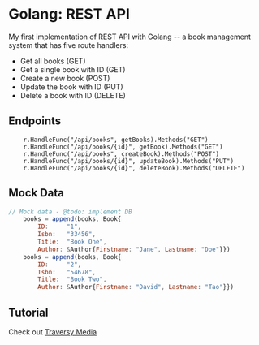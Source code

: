 # Golang: REST API
My first implementation of REST API with Golang -- a book management system that has five route handlers:
- Get all books (GET)
- Get a single book with ID (GET)
- Create a new book (POST)
- Update the book with ID (PUT)
- Delete a book with ID (DELETE)

## Endpoints
```golang
	r.HandleFunc("/api/books", getBooks).Methods("GET")
	r.HandleFunc("/api/books/{id}", getBook).Methods("GET")
	r.HandleFunc("/api/books", createBook).Methods("POST")
	r.HandleFunc("/api/books/{id}", updateBook).Methods("PUT")
	r.HandleFunc("/api/books/{id}", deleteBook).Methods("DELETE") 
```

## Mock Data
```javascript
// Mock data - @todo: implement DB
	books = append(books, Book{
		ID:     "1",
		Isbn:   "33456",
		Title:  "Book One",
		Author: &Author{Firstname: "Jane", Lastname: "Doe"}})
	books = append(books, Book{
		ID:     "2",
		Isbn:   "54678",
		Title:  "Book Two",
		Author: &Author{Firstname: "David", Lastname: "Tao"}})
```
 

## Tutorial
Check out [Traversy Media](https://www.youtube.com/user/TechGuyWeb)